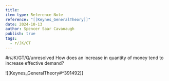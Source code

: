 ```yaml
---
title: 
item type: Reference Note
reference: "[[Keynes_GeneralTheory]]"
date: 2024-10-13
author: Spencer Saar Cavanaugh
publish: true
tags:
  - r/JK/GT
---
```

#r/JK/GT/Q/unresolved How does an increase in quantity of money tend to increase effective demand?

![[Keynes_GeneralTheory#^391492]]